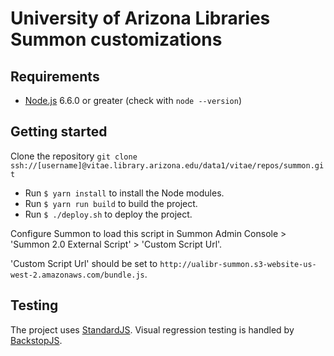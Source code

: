 # University of Arizona Libraries Summon customizations

## Requirements

* [Node.js](https://nodejs.org/en/) 6.6.0 or greater (check with `node --version`)

## Getting started

Clone the repository `git clone ssh://[username]@vitae.library.arizona.edu/data1/vitae/repos/summon.git`

* Run `$ yarn install` to install the Node modules.
* Run `$ yarn run build` to build the project.
* Run `$ ./deploy.sh` to deploy the project.

Configure Summon to load this script in Summon Admin Console > 'Summon 2.0 External Script' > 'Custom Script Url'.

'Custom Script Url' should be set to `http://ualibr-summon.s3-website-us-west-2.amazonaws.com/bundle.js`.

## Testing

The project uses [StandardJS](https://standardjs.com). Visual regression testing is handled by [BackstopJS](https://github.com/garris/BackstopJS).
